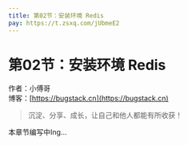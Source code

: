 ```yaml
---
title: 第02节：安装环境 Redis
pay: https://t.zsxq.com/jUbmeE2
---
```


# 第02节：安装环境 Redis

作者：小傅哥
<br/>博客：[https://bugstack.cn](https://bugstack.cn)

>沉淀、分享、成长，让自己和他人都能有所收获！

本章节编写中Ing...
